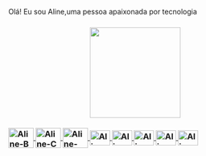 
Olá! Eu sou Aline,uma pessoa apaixonada por tecnologia  <h3>


<div align="center">
  <a href="https://github.com/Alinezc">
  <img height="180em" src="https://github-readme-stats.vercel.app/api?username=Alinezc&show_icons=true&theme=dark&include_all_commits=true&count_private=true"/>
</div>

<div style="display: inline_block"><br>

  <img align="center" alt="Aline-B" height="40" width="50" src="https://cdn.jsdelivr.net/gh/devicons/devicon/icons/bootstrap/bootstrap-original.svg" /> 
  <img align="center" alt="Aline-C" height="40" width="50" src="https://cdn.jsdelivr.net/gh/devicons/devicon/icons/c/c-original.svg" />
  <img align="center" alt="Aline-CSS" height="40" width="50" src="https://cdn.jsdelivr.net/gh/devicons/devicon/icons/css3/css3-original.svg" />
  <img align="center" alt="Aline-Godot" height="30" width="40" src="https://cdn.jsdelivr.net/gh/devicons/devicon/icons/godot/godot-original.svg" />
  <img align="center" alt="Aline-HTML" height="30" width="40" src="https://cdn.jsdelivr.net/gh/devicons/devicon/icons/html5/html5-original.svg" />
  <img align="center" alt="Aline-Java" height="30" width="40" src="https://cdn.jsdelivr.net/gh/devicons/devicon/icons/java/java-original.svg" />
  <img align="center" alt="Aline-MongoDB" height="30" width="40" src="https://cdn.jsdelivr.net/gh/devicons/devicon/icons/mongodb/mongodb-original.svg" />
  <img align="center" alt="Aline-MongoDB" height="30" width="40" src="https://cdn.jsdelivr.net/gh/devicons/devicon/icons/mysql/mysql-original.svg" />
  <img align="right" alt="Aline-gif" height="150" style="border-radius:50px;" href="https://tenor.com/view/computer-typing-anime-aesthetic-gif-20174570>
  
 </div>

